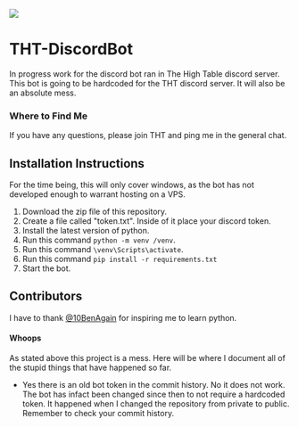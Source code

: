 [<img src="https://canary.discordapp.com/api/guilds/807830259990659082/widget.png?style=banner2">](https://discord.gg/V9yYzugtmr)
# THT-DiscordBot 
In progress work for the discord bot ran in The High Table discord server. 
This bot is going to be hardcoded for the THT discord server. It will also be an absolute mess.
### Where to Find Me
If you have any questions, please join THT and ping me in the general chat.
## Installation Instructions
For the time being, this will only cover windows, as the bot has not developed enough to warrant hosting on a VPS.

1. Download the zip file of this repository.
2. Create a file called "token.txt". Inside of it place your discord token.
3. Install the latest version of python.
4. Run this command `python -m venv /venv`.
5. Run this command `\venv\Scripts\activate`.
6. Run this command `pip install -r requirements.txt`
7. Start the bot.

## Contributors
I have to thank [@10BenAgain](https://github.com/10BenAgain) for inspiring me to learn python.

#### Whoops
As stated above this project is a mess. Here will be where I document all of the stupid things that have happened so far.
- Yes there is an old bot token in the commit history. No it does not work. The bot has infact been changed since then to not require a hardcoded token. It happened when I changed the repository from private to public. Remember to check your commit history.
